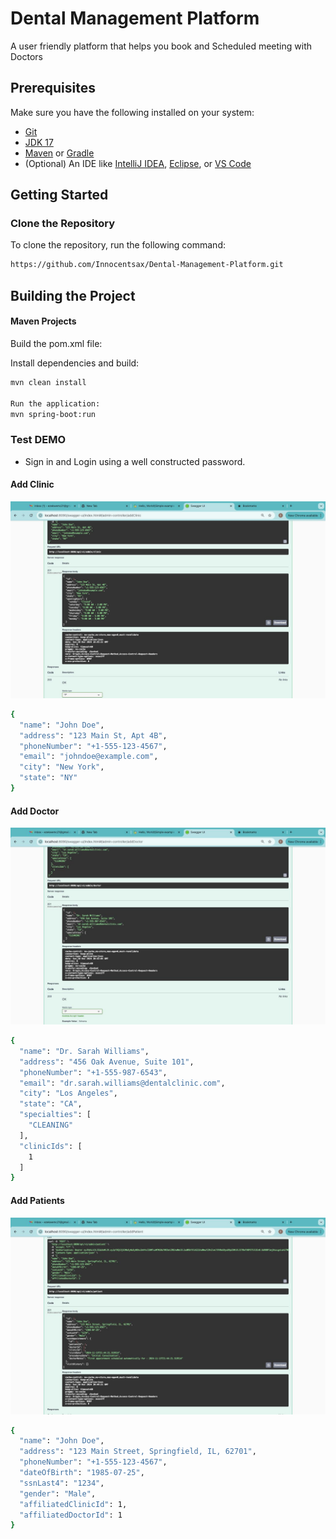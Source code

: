 # Dental Management Platform
A user friendly platform that helps you book and Scheduled meeting with Doctors

## Prerequisites
Make sure you have the following installed on your system:
- [Git](https://git-scm.com/)
- [JDK 17](https://www.oracle.com/java/technologies/javase-jdk11-downloads.html)
- [Maven](https://maven.apache.org/) or [Gradle](https://gradle.org/)
- (Optional) An IDE like [IntelliJ IDEA](https://www.jetbrains.com/idea/), [Eclipse](https://www.eclipse.org/), or [VS Code](https://code.visualstudio.com/)

## Getting Started

### Clone the Repository
To clone the repository, run the following command:
```bash
https://github.com/Innocentsax/Dental-Management-Platform.git
```
## Building the Project
#### Maven Projects
Build the pom.xml file:

Install dependencies and build:
```bash
mvn clean install

Run the application:
mvn spring-boot:run
```

### Test DEMO

+ Sign in and Login using a well constructed password.

#### Add Clinic
<img src="https://github.com/Innocentsax/Dental-Management-Platform/blob/main/AddClinic.jpeg">

```bash
{
  "name": "John Doe",
  "address": "123 Main St, Apt 4B",
  "phoneNumber": "+1-555-123-4567",
  "email": "johndoe@example.com",
  "city": "New York",
  "state": "NY"
}

```

#### Add Doctor
<img src="https://github.com/Innocentsax/Dental-Management-Platform/blob/main/AddDoctor.jpeg">


```bash
{
  "name": "Dr. Sarah Williams",
  "address": "456 Oak Avenue, Suite 101",
  "phoneNumber": "+1-555-987-6543",
  "email": "dr.sarah.williams@dentalclinic.com",
  "city": "Los Angeles",
  "state": "CA",
  "specialties": [
    "CLEANING"
  ],
  "clinicIds": [
    1
  ]
}
```

#### Add Patients
<img src="https://github.com/Innocentsax/Dental-Management-Platform/blob/main/AddPatient.jpeg">


```bash
{
  "name": "John Doe",
  "address": "123 Main Street, Springfield, IL, 62701",
  "phoneNumber": "+1-555-123-4567",
  "dateOfBirth": "1985-07-25",
  "ssnLast4": "1234",
  "gender": "Male",
  "affiliatedClinicId": 1,
  "affiliatedDoctorId": 1
}
```
